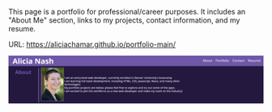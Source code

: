 This page is a portfolio for professional/career purposes. It includes an "About Me" section, links to my projects, contact information, and my resume. 

URL: https://aliciachamar.github.io/portfolio-main/

![Screenshot](https://github.com/aliciachamar/portfolio-main/blob/main/assets/images/screenshot.PNG)
